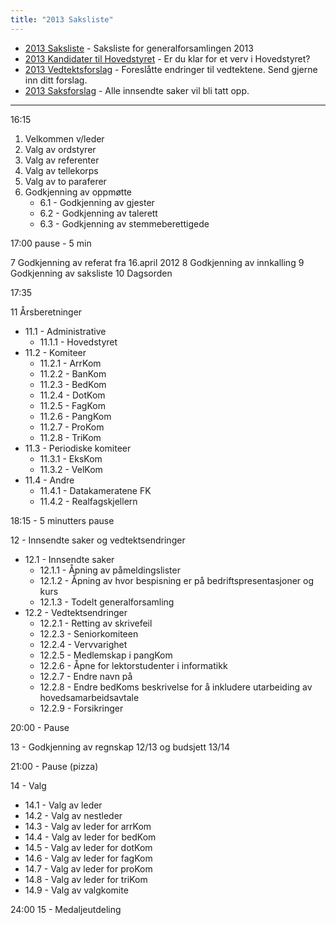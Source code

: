 ```yaml
---
title: "2013 Saksliste"
---
```


* [2013 Saksliste](/generalforsamlinger/2013/saksliste) - Saksliste for generalforsamlingen 2013
* [2013 Kandidater til Hovedstyret](/generalforsamlinger/2013/valg) - Er du klar for et verv i Hovedstyret?
* [2013 Vedtektsforslag](/generalforsamlinger/2013/vedteksforslag) - Foreslåtte endringer til vedtektene. Send gjerne inn ditt forslag.
* [2013 Saksforslag](/generalforsamlinger/2013/saksforslag) - Alle innsendte saker vil bli tatt opp.

---

16:15

1. Velkommen v/leder
2. Valg av ordstyrer
3. Valg av referenter
4. Valg av tellekorps
5. Valg av to paraferer
6. Godkjenning av oppmøtte
    * 6.1 - Godkjenning av gjester
    * 6.2 - Godkjenning av talerett
    * 6.3 - Godkjenning av stemmeberettigede

17:00 pause - 5 min

7 Godkjenning av referat fra 16.april 2012
8 Godkjenning av innkalling
9 Godkjenning av saksliste
10 Dagsorden

17:35

11 Årsberetninger

* 11.1 - Administrative
    * 11.1.1 - Hovedstyret
* 11.2 - Komiteer
    * 11.2.1 - ArrKom
    * 11.2.2 - BanKom
    * 11.2.3 - BedKom
    * 11.2.4 - DotKom
    * 11.2.5 - FagKom
    * 11.2.6 - PangKom
    * 11.2.7 - ProKom
    * 11.2.8 - TriKom
* 11.3 - Periodiske komiteer
    * 11.3.1 - EksKom
    * 11.3.2 - VelKom
* 11.4 - Andre
    * 11.4.1 - Datakameratene FK
    * 11.4.2 - Realfagskjellern

18:15 - 5 minutters pause

12 - Innsendte saker og vedtektsendringer

* 12.1 - Innsendte saker
    * 12.1.1 - Åpning av påmeldingslister
    * 12.1.2 - Åpning av hvor bespisning er på bedriftspresentasjoner og kurs
    * 12.1.3 - Todelt generalforsamling
* 12.2 - Vedtektsendringer
    * 12.2.1 - Retting av skrivefeil
    * 12.2.3 - Seniorkomiteen
    * 12.2.4 - Vervvarighet
    * 12.2.5 - Medlemskap i pangKom
    * 12.2.6 - Åpne for lektorstudenter i informatikk
    * 12.2.7 - Endre navn på
    * 12.2.8 - Endre bedKoms beskrivelse for å inkludere utarbeiding av hovedsamarbeidsavtale
    * 12.2.9 - Forsikringer

20:00 - Pause

13 - Godkjenning av regnskap 12/13 og budsjett 13/14

21:00 - Pause (pizza)

14 - Valg

* 14.1 - Valg av leder
* 14.2 - Valg av nestleder
* 14.3 - Valg av leder for arrKom
* 14.4 - Valg av leder for bedKom
* 14.5 - Valg av leder for dotKom
* 14.6 - Valg av leder for fagKom
* 14.7 - Valg av leder for proKom
* 14.8 - Valg av leder for triKom
* 14.9 - Valg av valgkomite

24:00
15 - Medaljeutdeling
